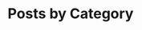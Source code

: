 ---
title: "Posts by Category"
permalink: /categories/
layout: categories
author_profile: true
sidebar_main: true
---